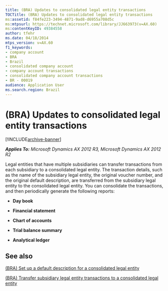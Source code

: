 ```yaml
---
title: (BRA) Updates to consolidated legal entity transactions
TOCTitle: (BRA) Updates to consolidated legal entity transactions
ms:assetid: f84fe223-3494-4871-9ad8-d6955a708d5c
ms:mtpsurl: https://technet.microsoft.com/library/JJ663973(v=AX.60)
ms:contentKeyID: 49384558
author: tfehr
ms.date: 04/18/2014
mtps_version: v=AX.60
f1_keywords:
- company account
- BRA
- Brazil
- consolidated company account
- company account transactions
- consolidated company account transactions
- BR - 00019
audience: Application User
ms.search.region: Brazil
---
```


# (BRA) Updates to consolidated legal entity transactions 


[!INCLUDE[archive-banner](includes/archive-banner.md)]


_**Applies To:** Microsoft Dynamics AX 2012 R3, Microsoft Dynamics AX 2012 R2_

Legal entities that have multiple subsidiaries can transfer transactions from each subsidiary to a consolidated legal entity. The transaction details, such as the name of the subsidiary legal entity, the original voucher number, and the original default description, are transferred from the subsidiary legal entity to the consolidated legal entity. You can consolidate the transactions, and then periodically generate the following reports:

  - **Day book**

  - **Financial statement**

  - **Chart of accounts**

  - **Trial balance summary**

  - **Analytical ledger**

## See also

[(BRA) Set up a default description for a consolidated legal entity](bra-set-up-a-default-description-for-a-consolidated-legal-entity.md)

[(BRA) Transfer subsidiary legal entity transactions to a consolidated legal entity](bra-transfer-subsidiary-legal-entity-transactions-to-a-consolidated-legal-entity.md)

  


